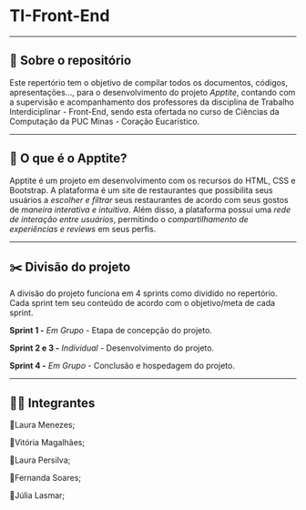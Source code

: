 # TI-Front-End

---

## 📑 Sobre o repositório

Este repertório tem o objetivo de compilar todos os documentos, códigos, apresentações..., para o desenvolvimento do projeto *Apptite*, contando com a supervisão e acompanhamento dos professores da disciplina de Trabalho Interdiciplinar - Front-End, sendo esta ofertada no curso de Ciências da Computação da PUC Minas - Coração Eucarístico. 

---

## 🍝 O que é o Apptite?

Apptite é um projeto em desenvolvimento com os recursos do HTML, CSS e Bootstrap. A plataforma é um site de restaurantes que possibilita seus usuários a *escolher e filtrar* seus restaurantes de acordo com seus gostos de *maneira interativa e intuitiva*. Além disso, a plataforma possui uma *rede de interação entre usuários*, permitindo o *compartilhamento de experiências e reviews* em seus perfis.

---

## ✂️ Divisão do projeto

A divisão do projeto funciona em 4 sprints como dividido no repertório. Cada sprint tem seu conteúdo de acordo com o objetivo/meta de cada sprint.


**Sprint 1 -** *Em Grupo -* Etapa de concepção do projeto. 

**Sprint 2 e 3 -** *Individual -* Desenvolvimento do projeto.

**Sprint 4 -** *Em Grupo -* Conclusão e hospedagem do projeto. 

---

## 👩‍💻 Integrantes

🔹Laura Menezes;

🔹Vitória Magalhães;

🔹Laura Persilva;

🔹Fernanda Soares;

🔹Júlia Lasmar;
